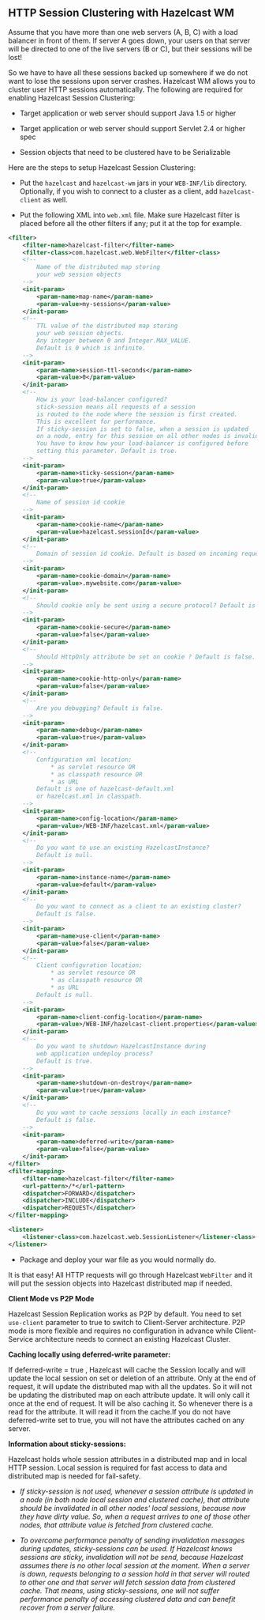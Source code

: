 
## HTTP Session Clustering with Hazelcast WM

Assume that you have more than one web servers (A, B, C) with a load balancer in front of them. If server A goes down, your users on that server will be directed to one of the live servers (B or C), but their sessions will be lost! 

So we have to have all these sessions backed up somewhere if we do not want to lose the sessions upon server crashes. Hazelcast WM allows you to cluster user HTTP sessions automatically. The following are required for enabling Hazelcast Session Clustering:

-   Target application or web server should support Java 1.5 or higher

-   Target application or web server should support Servlet 2.4 or higher spec

-   Session objects that need to be clustered have to be Serializable

Here are the steps to setup Hazelcast Session Clustering:

-	Put the `hazelcast` and `hazelcast-wm` jars in your `WEB-INF/lib` directory. Optionally, if you wish to connect to a cluster as a client, add `hazelcast-client` as well.

-	Put the following XML into `web.xml` file. Make sure Hazelcast filter is placed before all the other filters if any; put it at the top for example.

```xml             
<filter>
    <filter-name>hazelcast-filter</filter-name>
    <filter-class>com.hazelcast.web.WebFilter</filter-class>
    <!--
        Name of the distributed map storing
        your web session objects
    -->
    <init-param>
        <param-name>map-name</param-name>
        <param-value>my-sessions</param-value>
    </init-param>
    <!--
        TTL value of the distributed map storing
        your web session objects.
        Any integer between 0 and Integer.MAX_VALUE.
        Default is 0 which is infinite.
    -->
    <init-param>
        <param-name>session-ttl-seconds</param-name>
        <param-value>0</param-value>
    </init-param>
    <!--
        How is your load-balancer configured?
        stick-session means all requests of a session
        is routed to the node where the session is first created.
        This is excellent for performance.
        If sticky-session is set to false, when a session is updated
        on a node, entry for this session on all other nodes is invalidated.
        You have to know how your load-balancer is configured before
        setting this parameter. Default is true.
    -->
    <init-param>
        <param-name>sticky-session</param-name>
        <param-value>true</param-value>
    </init-param>
    <!--
        Name of session id cookie
    -->
    <init-param>
        <param-name>cookie-name</param-name>
        <param-value>hazelcast.sessionId</param-value>
    </init-param>
    <!--
        Domain of session id cookie. Default is based on incoming request.
    -->
    <init-param>
        <param-name>cookie-domain</param-name>
        <param-value>.mywebsite.com</param-value>
    </init-param>
    <!--
        Should cookie only be sent using a secure protocol? Default is false.
    -->
    <init-param>
        <param-name>cookie-secure</param-name>
        <param-value>false</param-value>
    </init-param>
    <!--
        Should HttpOnly attribute be set on cookie ? Default is false.
    -->
    <init-param>
        <param-name>cookie-http-only</param-name>
        <param-value>false</param-value>
    </init-param>
    <!--
        Are you debugging? Default is false.
    -->
    <init-param>
        <param-name>debug</param-name>
        <param-value>true</param-value>
    </init-param>
    <!--
        Configuration xml location;
            * as servlet resource OR
            * as classpath resource OR
            * as URL
        Default is one of hazelcast-default.xml
        or hazelcast.xml in classpath.
    -->
    <init-param>
        <param-name>config-location</param-name>
        <param-value>/WEB-INF/hazelcast.xml</param-value>
    </init-param>
    <!--
        Do you want to use an existing HazelcastInstance?
        Default is null.
    -->
    <init-param>
        <param-name>instance-name</param-name>
        <param-value>default</param-value>
    </init-param>
    <!--
        Do you want to connect as a client to an existing cluster?
        Default is false.
    -->
    <init-param>
        <param-name>use-client</param-name>
        <param-value>false</param-value>
    </init-param>
    <!--
        Client configuration location;
            * as servlet resource OR
            * as classpath resource OR
            * as URL
        Default is null.
    -->
    <init-param>
        <param-name>client-config-location</param-name>
        <param-value>/WEB-INF/hazelcast-client.properties</param-value>
    </init-param>
    <!--
        Do you want to shutdown HazelcastInstance during
        web application undeploy process?
        Default is true.
    -->
    <init-param>
        <param-name>shutdown-on-destroy</param-name>
        <param-value>true</param-value>
    </init-param>
    <!--
        Do you want to cache sessions locally in each instance?
        Default is false.
    -->
    <init-param>
        <param-name>deferred-write</param-name>
        <param-value>false</param-value>
    </init-param>
</filter>
<filter-mapping>
    <filter-name>hazelcast-filter</filter-name>
    <url-pattern>/*</url-pattern>
    <dispatcher>FORWARD</dispatcher>
    <dispatcher>INCLUDE</dispatcher>
    <dispatcher>REQUEST</dispatcher>
</filter-mapping>

<listener>
    <listener-class>com.hazelcast.web.SessionListener</listener-class>
</listener>
```

-	Package and deploy your war file as you would normally do.

It is that easy! All HTTP requests will go through Hazelcast `WebFilter` and it will put the session objects into Hazelcast distributed map if needed.

**Client Mode vs P2P Mode**

Hazelcast Session Replication works as P2P by default. You need to set `use-client` parameter to true to switch to Client-Server architecture. P2P mode is more flexible and requires no configuration in advance while Client-Service architecture needs to connect an existing Hazelcast Cluster.

**Caching locally using deferred-write parameter:**

If deferred-write = true , Hazelcast will cache the Session locally and will update the local session on set or deletion of an attribute. Only at the end of request, it will update the distributed map with all the updates. So it will not be updating the distributed map on each attribute update. It will only call it once at the end of request. It will be also caching it. So whenever there is a read for the attribute. It will read it from the cache.If you do not have deferred-write set to true, you will not have the attributes cached on any server. 

**Information about sticky-sessions:**

Hazelcast holds whole session attributes in a distributed map and in local HTTP session. Local session is required for fast access to data and distributed map is needed for fail-safety.

-   *If sticky-session is not used, whenever a session attribute is updated in a node (in both node local session and clustered cache), that attribute should be invalidated in all other nodes' local sessions, because now they have dirty value. So, when a request arrives to one of those other nodes, that attribute value is fetched from clustered cache.*

-   *To overcome performance penalty of sending invalidation messages during updates, sticky-sessions can be used. If Hazelcast knows sessions are sticky, invalidation will not be send, because Hazelcast assumes there is no other local session at the moment. When a server is down, requests belonging to a session hold in that server will routed to other one and that server will fetch session data from clustered cache. That means, using sticky-sessions, one will not suffer performance penalty of accessing clustered data and can benefit recover from a server failure.*


